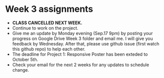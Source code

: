# Week 3 assignments

- **CLASS CANCELLED NEXT WEEK.**
- Continue to work on the project.
- Give me an update by Monday evening (Sep.17 9pm) by posting your progress on Google Drive Week 3 folder and email me. I will give you feedback by Wednesday. After that, please use github issue (first watch this github repo) to help each other.
- The deadline for Project 1: Responsive Poster has been exteded to October 5th.
- Check your email for the next 2 weeks for any updates to schedule change.



